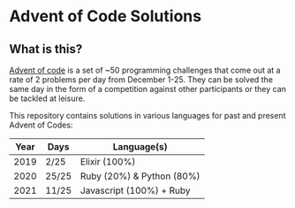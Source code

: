 # Advent of Code Solutions

## What is this?
[Advent of code](https://adventofcode.com) is a set of ~50 programming challenges that come out at a rate of 2 problems per day from December 1-25. They can be solved the same day in the form of a competition against other participants or they can be tackled at leisure.

This repository contains solutions in various languages for past and present Advent of Codes:

| Year        | Days        | Language(s)               |
| ----------- | ----------- | ------------------------- |
| 2019        | 2/25        | Elixir (100%)             |
| 2020        | 25/25       | Ruby (20%) & Python (80%) |
| 2021        | 11/25       | Javascript (100%) + Ruby  |
